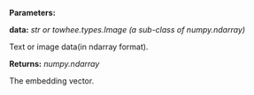 **Parameters:**

**data:** *str or towhee.types.Image (a sub-class of numpy.ndarray)*

Text or image data(in ndarray format).

**Returns:** *numpy.ndarray*

The embedding vector.

